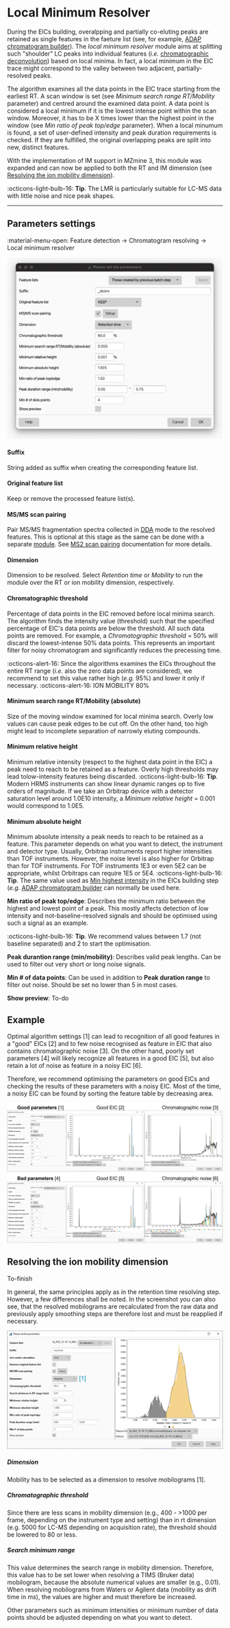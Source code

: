 # **Local Minimum Resolver**

During the EICs building, overalpping and partially co-eluting peaks are retained as single features in the faeture list (see, for example, [ADAP chromatogram builder](../featdet_adap_chromatogram_builder/adap-chromatogram-builder.md)). The _local minimum resolver_ module aims at splitting such "shoulder" LC peaks into individual features (_i.e._ [chromatographic deconvolution](../../terminology/general-terminology.md#chromatographic-resolving)) based on local minima. In fact, a local minimum in the EIC trace might correspond to the valley between two adjacent, partially-resolved peaks.

The algorithm examines all the data points in the EIC trace starting from the earliest RT. A scan window is set (see _Minimum search range RT/Mobility_ parameter) and centred around the examined data point. A data point is considered a local minimum if it is the lowest intense point within the scan window. Moreover, it has to be X times lower than the highest point in the window (see _Min ratio of peak top/edge_ parameter). When a local minumum is found, a set of user-defined intensity and peak duration requirements is checked. If they are fulfilled, the original overlapping peaks are split into new, distinct features.

With the implementation of IM support in MZmine 3, this module was expanded and can now be applied to both the RT and IM dimension (see [Resolving the ion mobility dimension](#resolving-the-ion-mobility-dimension)).

:octicons-light-bulb-16: **Tip**. The LMR is particularly suitable for LC-MS data with little 
noise and nice peak shapes.

---
## **Parameters settings**
:material-menu-open: Feature detection → Chromatogram resolving → Local minimum resolver

![](local-minimum-resolver.png)


#### **Suffix**
String added as suffix when creating the corresponding feature list.

#### **Original feature list**
Keep or remove the processed feature list(s).

#### **MS/MS scan pairing**
Pair MS/MS fragmentation spectra collected in [DDA](../../terminology/general-terminology.md#data-dependent-acqusition-mode) mode to the resolved features. This is optional at this stage as the same can be done with a separate [module](../featdet_ms2_scan_pairing/ms2_scan_pairing.md). See [MS2 scan pairing](../featdet_ms2_scan_pairing/ms2_scan_pairing.md) documentation for more details.


#### **Dimension**
Dimension to be resolved. Select _Retention time_ or _Mobility_ to run the module over the RT or ion mobility dimension, respectively.

#### **Chromatographic threshold**
Percentage of data points in the EIC removed before local minima search. The algorithm finds the intensity value (threshold) such that the specified percentage of EIC's data points are below the threshold. All such data points are removed. For example, a _Chromatographic threshold_ = 50% will discard the lowest-intense 50% data points. This represents an important filter for noisy chromatogram and significantly reduces the precessing time.

:octicons-alert-16: Since the algorithms examines the EICs throughout the entire RT range (_i.e._ also the zero data points are considered), we recommend to set this value rather high (_e.g._ 95%) and lower it only if necessary. 
:octicons-alert-16: ION MOBILITY 80%

#### **Minimum search range RT/Mobility (absolute)**
Size of the moving window examined for local minima search. Overly low values can cause peak edges to be cut off. On the other hand, too high might lead to incomplete separation of narrowly eluting compounds.

#### **Minimum relative height**
Minimum relative intensity (respect to the highest data point in the EIC) a peak need to reach to be retained as a feature. Overly high thresholds may lead tolow-intensity features being discarded.
:octicons-light-bulb-16: **Tip**. Modern HRMS instruments can show linear dynamic ranges op to five orders of magnitude. If we take an Orbitrap device with a detector saturation level around 1.0E10 intensity, a _Minimum relative height_ = 0.001 would correspond to 1.0E5.

#### **Minimum absolute height**
Minimum absolute intensity a peak needs to reach to be retained as a feature.
This parameter depends on what you want to detect, the instrument and detector type. Usually, Orbitrap
instruments report higher intensities than TOF instruments. However, the noise level is also higher
for Orbitrap than for TOF instruments. For TOF instruments 1E3 or even 5E2 can be appropriate,
whilst Orbitraps can require 1E5 or 5E4.
:octicons-light-bulb-16: **Tip**. The same value used as [Min highest intensity](../featdet_adap_chromatogram_builder/adap-chromatogram-builder.md#min-highest-intensity) in the EICs building step (_e.g._ [ADAP chromatogram builder](../featdet_adap_chromatogram_builder/adap-chromatogram-builder.md) can normally be used here.


**Min ratio of peak top/edge**: Describes the minimum ratio between the highest and lowest point of a peak. This mostly affects detection of low intensity and not-baseline-resolved signals and should be optimised using such a signal as an example.

:octicons-light-bulb-16: **Tip**. We recommend values between 1.7 (not baseline separated) and 2 to start the optimisation.

**Peak durantion range (min/mobility)**: Describes valid peak lengths. Can be used to filter out very short or long noise signals.

**Min # of data points**: Can be used in addition to **Peak duration range** to filter out noise. Should be set no lower than
5 in most cases.

**Show preview**: To-do


## Example
Optimal algorithm settings [1] can lead to recognition of all good features in a "good"
EICs [2] and to few noise recognised as feature in EIC that also contains chromatographic noise
[3].
On the other hand, poorly set parameters [4] will likely recognize all features in
a good EIC [5], but also retain a lot of noise as feature in a noisy EIC [6]. 

Therefore, we recommend optimising the parameters on good EICs and checking the results of these
parameters with a noisy EIC. Most of the time, a noisy EIC can be found by sorting the feature table
by decreasing area.

![test](chromatogramresolving.png)



## Resolving the ion mobility dimension
To-finish

In general, the same principles apply as in the retention time resolving step. However, a few
differences shall be noted. In the screenshot you can also see, that the resolved mobilograms are
recalculated from the raw data and previously apply smoothing steps are therefore lost and must be
reapplied if necessary.

![](mobilityresolving.png)

##### Dimension

Mobility has to be selected as a dimension to resolve mobilograms [1].

##### Chromatographic threshold

Since there are less scans in mobility dimension (e.g., 400 - >1000 per frame, depending on the
instrument type and setting) than in rt dimension (e.g. 5000 for LC-MS depending on acquisition
rate), the threshold should be lowered to 80 or less.

##### Search minimum range

This value determines the search range in mobility dimension. Therefore, this value has to be set
lower when resolving a TIMS (Bruker data) mobilogram, because the absolute numerical values are
smaller (e.g., 0.01). When resolving mobilograms from Waters or Agilent data (mobility as drift time
in ms), the values are higher and must therefore be increased.

Other parameters such as minimum intensities or minimum number of data points should be adjusted
depending on what you want to detect.
